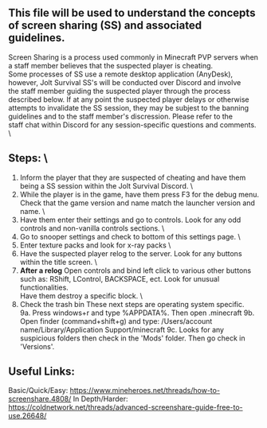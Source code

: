 ## This file will be used to understand the concepts of screen sharing (SS) and associated guidelines.

Screen Sharing is a process used commonly in Minecraft PVP servers when a staff member believes that the suspected player is cheating.  \
Some processes of SS use a remote desktop application (AnyDesk), however, Jolt Survival SS's will be conducted over Discord and involve \
the staff member guiding the suspected player through the process described below.  If at any point the suspected player delays or otherwise \
attempts to invalidate the SS session, they may be subjest to the banning guidelines and to the staff member's discression.  Please refer to the \
staff chat within Discord for any session-specific questions and comments.  \

## Steps: \
1. Inform the player that they are suspected of cheating and have them being a SS session within the Jolt Survival Discord. \
2. While the player is in the game, have them press F3 for the debug menu.  Check that the game version and name match the launcher version and name. \
3. Have them enter their settings and go to controls.  Look for any odd controls and non-vanilla controls sections. \
4. Go to snooper settings and check to bottom of this settings page. \
5. Enter texture packs and look for x-ray packs \
6. Have the suspected player relog to the server.  Look for any buttons within the title screen. \
7. **After a relog** Open controls and bind left click to various other buttons such as: RShift, LControl, BACKSPACE, ect.  Look for unusual functionalities.  \
Have them destroy a specific block. \
8. Check the trash bin
These next steps are operating system specific. \
9a. Press windows+r and type %APPDATA%.  Then open .minecraft
9b. Open finder (command+shift+g) and type: /Users/account name/Library/Application Support/minecraft
9c. Looks for any suspicious folders then check in the 'Mods' folder.  Then go check in 'Versions'.


## Useful Links:
Basic/Quick/Easy:  https://www.mineheroes.net/threads/how-to-screenshare.4808/
In Depth/Harder:   https://coldnetwork.net/threads/advanced-screenshare-guide-free-to-use.26648/